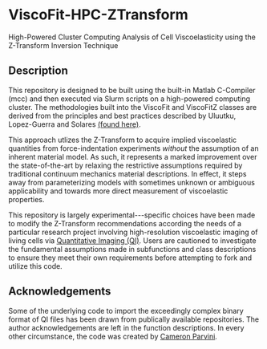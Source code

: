 # ViscoFit-HPC-ZTransform
 High-Powered Cluster Computing Analysis of Cell Viscoelasticity using the Z-Transform Inversion Technique

## Description
This repository is designed to be built using the built-in Matlab C-Compiler (mcc) and then executed via Slurm scripts on a high-powered computing cluster. The methodologies built into the ViscoFit and ViscoFitZ classes are derived from the principles and best practices described by Uluutku, Lopez-Guerra and Solares [(found here)](https://www.beilstein-journals.org/bjnano/articles/12/79). 

This approach utlizes the Z-Transform to acquire implied viscoelastic quantities from force-indentation experiments *without* the assumption of an inherent material model. As such, it represents a marked improvement over the state-of-the-art by relaxing the restrictive assumptions required by traditional continuum mechanics material descriptions. In effect, it steps away from parameterizing models with sometimes unknown or ambiguous applicability and towards more direct measurement of viscoelastic properties.

This repository is largely experimental---specific choices have been made to modify the Z-Transform recommendations according the needs of a particular research project involving high-resolution viscoelastic imaging of living cells via [Quantitative Imaging (QI)](https://www.bruker.com/en/products-and-solutions/microscopes/bioafm/bioafm-accessories/qi-advanced-mode.html). Users are cautioned to investigate the fundamental assumptions made in subfunctions and class descriptions to ensure they meet their own requirements before attempting to fork and utilize this code.

## Acknowledgements
Some of the underlying code to import the exceedingly complex binary format of QI files has been drawn from publically available repositories. The author acknowledgements are left in the function descriptions. In every other circumstance, the code was created by [Cameron Parvini](https://scholar.google.com/citations?hl=en&user=NCzlZ4YAAAAJ).
